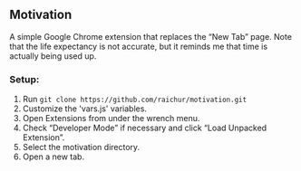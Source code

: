 ## Motivation

A simple Google Chrome extension that replaces the “New Tab” page. Note that the life expectancy is not accurate, but it reminds me that time is actually being used up.

### Setup:

1. Run `git clone https://github.com/raichur/motivation.git`
3. Customize the 'vars.js' variables.
4. Open Extensions from under the wrench menu.
5. Check “Developer Mode” if necessary and click “Load Unpacked Extension”.
6. Select the motivation directory.
7. Open a new tab.
